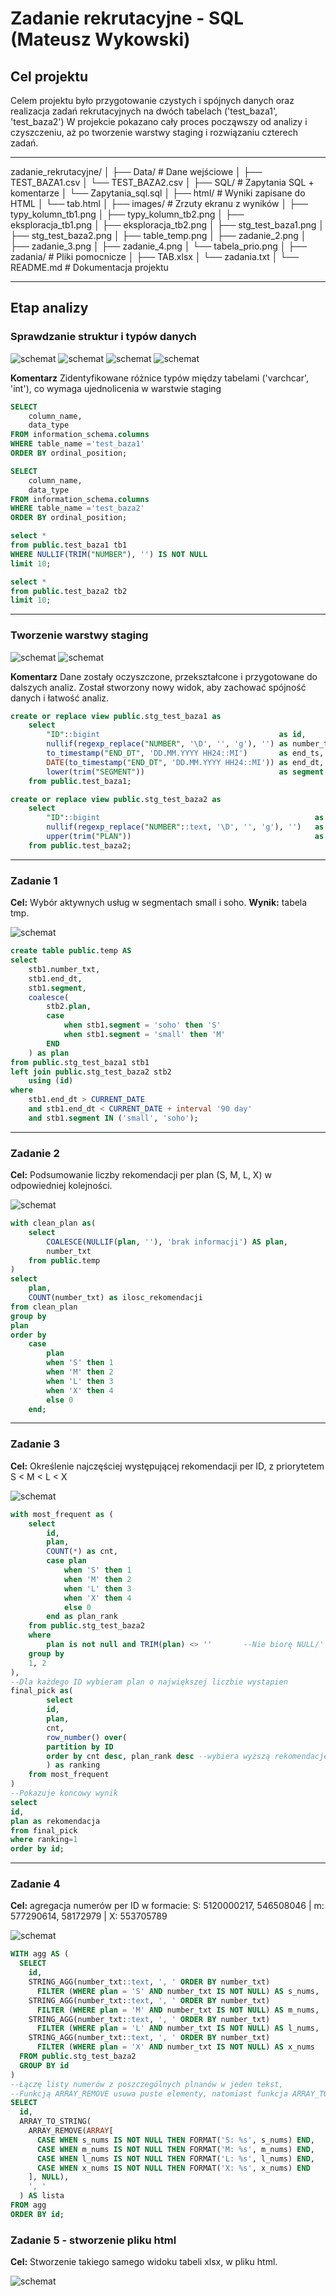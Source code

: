# Zadanie rekrutacyjne - SQL (Mateusz Wykowski)

## Cel projektu
Celem projektu było przygotowanie czystych i spójnych danych oraz realizacja zadań rekrutacyjnych na dwóch tabelach ('test_baza1', 'test_baza2')
W projekcie pokazano cały proces począwszy od analizy i czyszczeniu, aż po tworzenie warstwy staging i rozwiązaniu czterech zadań.

---

zadanie_rekrutacyjne/
│
├── Data/                      # Dane wejściowe
│   ├── TEST_BAZA1.csv
│   └── TEST_BAZA2.csv
│
├── SQL/                       # Zapytania SQL + komentarze
│   └── Zapytania_sql.sql
│
├── html/                      # Wyniki zapisane do HTML
│   └── tab.html
│
├── images/                    # Zrzuty ekranu z wyników
│   ├── typy_kolumn_tb1.png
│   ├── typy_kolumn_tb2.png
│   ├── eksploracja_tb1.png
│   ├── eksploracja_tb2.png
│   ├── stg_test_baza1.png
│   ├── stg_test_baza2.png
│   ├── table_temp.png
│   ├── zadanie_2.png
│   ├── zadanie_3.png
│   ├── zadanie_4.png
│   └── tabela_prio.png
│
├── zadania/                   # Pliki pomocnicze
│   ├── TAB.xlsx
│   └── zadania.txt
│
└── README.md                  # Dokumentacja projektu

---

## Etap analizy

### Sprawdzanie struktur i typów danych
![schemat](images/typy_kolumn_tb1.png)
![schemat](images/typy_kolumn_tb2.png)
![schemat](images/eksploracja_tb1.png)
![schemat](images/eksploracja_tb2.png)


**Komentarz**
Zidentyfikowane różnice typów między tabelami ('varchcar', 'int'), co wymaga ujednolicenia w warstwie staging

```sql
SELECT 
    column_name,
    data_type
FROM information_schema.columns
WHERE table_name ='test_baza1'
ORDER BY ordinal_position;
```
```sql
SELECT 
    column_name,
    data_type
FROM information_schema.columns
WHERE table_name ='test_baza2'
ORDER BY ordinal_position;
```
```sql
select *
from public.test_baza1 tb1
WHERE NULLIF(TRIM("NUMBER"), '') IS NOT NULL
limit 10;
```
```sql
select *
from public.test_baza2 tb2
limit 10;
```

---

### Tworzenie warstwy staging

![schemat](images/stg_test_baza1.png)
![schemat](images/stg_test_baza2.png)

**Komentarz**
Dane zostały oczyszczone, przekształcone i przygotowane do dalszych analiz. Został stworzony nowy widok, aby zachować spójność danych i łatwość analiz.

```sql
create or replace view public.stg_test_baza1 as 
	select
		"ID"::bigint										as id,			
		nullif(regexp_replace("NUMBER", '\D', '', 'g'), '') as number_txt,	--czyszczenie numeru z niepotrzebnych znaków 
		to_timestamp("END_DT", 'DD.MM.YYYY HH24::MI') 		as end_ts,		--konwertuje tekst z datą na timestamp
		DATE(to_timestamp("END_DT", 'DD.MM.YYYY HH24::MI')) as end_dt,		--rzutuje dane w formcaie 'DD-MM-YYYY HH:MI'
		lower(trim("SEGMENT"))								as segment
	from public.test_baza1;
```

```sql
create or replace view public.stg_test_baza2 as
	select
		"ID"::bigint												as id,
		nullif(regexp_replace("NUMBER"::text, '\D', '', 'g'), '')  	as number_txt,
		upper(trim("PLAN")) 										as plan	--Standaryzuje plan -> S, M, L, X
	from public.test_baza2;
```

---

### Zadanie 1

**Cel:** Wybór aktywnych usług w segmentach small i soho.
**Wynik:** tabela tmp.

![schemat](images/table_temp.png)

```sql
create table public.temp AS
select
	stb1.number_txt,
	stb1.end_dt,
	stb1.segment,
	coalesce(
		stb2.plan,
		case
			when stb1.segment = 'soho' then 'S'
			when stb1.segment = 'small' then 'M'
		END 
	) as plan
from public.stg_test_baza1 stb1
left join public.stg_test_baza2 stb2
	using (id)
where
	stb1.end_dt > CURRENT_DATE
	and stb1.end_dt < CURRENT_DATE + interval '90 day'
	and stb1.segment IN ('small', 'soho');
```
---

### Zadanie 2

**Cel:** Podsumowanie liczby rekomendacji per plan (S, M, L, X) w odpowiedniej kolejności.

![schemat](images/zadanie_2.png)

```sql
with clean_plan as(
	select
		COALESCE(NULLIF(plan, ''), 'brak informacji') AS plan,
		number_txt
	from public.temp
)
select 
	plan,
	COUNT(number_txt) as ilosc_rekomendacji
from clean_plan
group by
plan
order by 
	case
		plan 
		when 'S' then 1
		when 'M' then 2
		when 'L' then 3
		when 'X' then 4
		else 0
	end;
```

---

### Zadanie 3

**Cel:** Określenie najczęściej występującej rekomendacji per ID, z priorytetem S < M < L < X

![schemat](images/zadanie_3.png)

```sql
with most_frequent as (
	select
		id,
		plan,
		COUNT(*) as cnt,
		case plan
			when 'S' then 1
			when 'M' then 2
			when 'L' then 3
			when 'X' then 4
			else 0
		end as plan_rank
	from public.stg_test_baza2
	where 
		plan is not null and TRIM(plan) <> ''		--Nie biorę NULL/'' do rankingu
	group by 
	1, 2
),
--Dla każdego ID wybieram plan o największej liczbie wystapien
final_pick as(
		select 
		id,
		plan,
		cnt,
		row_number() over(
		partition by ID
		order by cnt desc, plan_rank desc --wybiera wyższą rekomendację, jeżeli dopasowana są tej samej liczność
		) as ranking
	from most_frequent
)
--Pokazuje koncowy wynik 
select 
id,
plan as rekomendacja
from final_pick
where ranking=1
order by id;
```

---

### Zadanie 4

**Cel:** agregacja numerów per ID w formacie:
S: 5120000217, 546508046 | m: 577290614, 58172979 | X: 553705789

![schemat](images/zadanie_4.png)

```sql
WITH agg AS (
  SELECT
    id,
    STRING_AGG(number_txt::text, ', ' ORDER BY number_txt)
      FILTER (WHERE plan = 'S' AND number_txt IS NOT NULL) AS s_nums,
    STRING_AGG(number_txt::text, ', ' ORDER BY number_txt)
      FILTER (WHERE plan = 'M' AND number_txt IS NOT NULL) AS m_nums,
    STRING_AGG(number_txt::text, ', ' ORDER BY number_txt)
      FILTER (WHERE plan = 'L' AND number_txt IS NOT NULL) AS l_nums,
    STRING_AGG(number_txt::text, ', ' ORDER BY number_txt)
      FILTER (WHERE plan = 'X' AND number_txt IS NOT NULL) AS x_nums
  FROM public.stg_test_baza2
  GROUP BY id
)
--Łączę listy numerów z poszczególnych plnanów w jeden tekst,
--Funkcją ARRAY_REMOVE usuwa puste elementy, natomiast funkcja ARRAY_TO_STRING skleja je w czytelny format
SELECT
  id,
  ARRAY_TO_STRING(
    ARRAY_REMOVE(ARRAY[
      CASE WHEN s_nums IS NOT NULL THEN FORMAT('S: %s', s_nums) END,
      CASE WHEN m_nums IS NOT NULL THEN FORMAT('M: %s', m_nums) END,
      CASE WHEN l_nums IS NOT NULL THEN FORMAT('L: %s', l_nums) END,
      CASE WHEN x_nums IS NOT NULL THEN FORMAT('X: %s', x_nums) END
    ], NULL),
    ', '
  ) AS lista
FROM agg
ORDER BY id;
```

### Zadanie 5 - stworzenie pliku html

**Cel:** Stworzenie takiego samego widoku tabeli xlsx, w pliku html.

![schemat](images/widok_html.png)
































